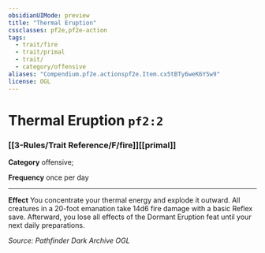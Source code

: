 ```yaml
---
obsidianUIMode: preview
title: "Thermal Eruption"
cssclasses: pf2e,pf2e-action
tags:
  - trait/fire
  - trait/primal
  - trait/
  - category/offensive
aliases: "Compendium.pf2e.actionspf2e.Item.cx5tBTy6weK6YSw9"
license: OGL
---
```

# Thermal Eruption `pf2:2`

### [[3-Rules/Trait Reference/F/fire]][[primal]]

**Category** offensive; 




**Frequency** once per day

* * *

**Effect** You concentrate your thermal energy and explode it outward. All creatures in a 20-foot emanation take 14d6 fire damage with a basic Reflex save. Afterward, you lose all effects of the Dormant Eruption feat until your next daily preparations.

*Source: Pathfinder Dark Archive*
*OGL*